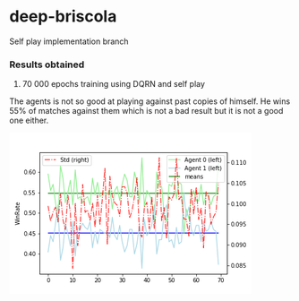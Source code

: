 # deep-briscola

Self play implementation branch



### Results obtained

1. 70 000 epochs training using DQRN and self play

The agents is not so good at playing against past copies of himself. He wins 55% of matches against them which is not a bad result but it is not a good one either.

<img src="Training 70000 epochs/Graphics/last.png" align="middle" width="432" height="288" />



